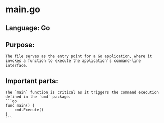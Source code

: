 # main.go
## Language: Go
## Purpose: 
	The file serves as the entry point for a Go application, where it invokes a function to execute the application's command-line interface.

## Important parts: 
	The `main` function is critical as it triggers the command execution defined in the `cmd` package.
	```go
	func main() {
	    cmd.Execute()
	}
	```